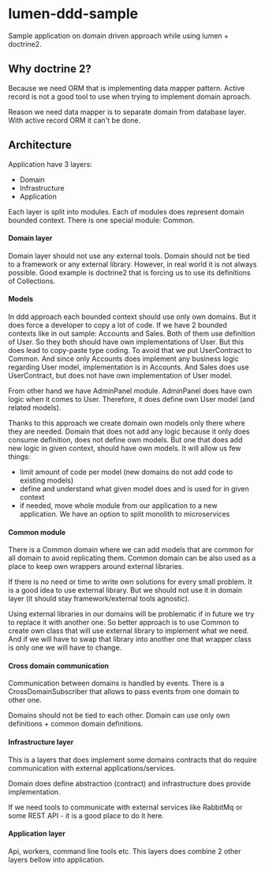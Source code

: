 # lumen-ddd-sample
Sample application on domain driven approach while using lumen + doctrine2.


## Why doctrine 2?
Because we need ORM that is implementing data mapper pattern. Active record is not a good tool to use when trying to implement domain aproach.

Reason we need data mapper is to separate domain from database layer. With active record ORM it can't be done.


## Architecture
Application have 3 layers:

- Domain
- Infrastructure
- Application

Each layer is split into modules. Each of modules does represent domain bounded context.
There is one special module: Common.

#### Domain layer
Domain layer should not use any external tools. Domain should not be tied to a framework or any external library.
However, in real world it is not always possible. Good example is doctrine2 that is forcing us to use its definitions of Collections.

#### Models
In ddd approach each bounded context should use only own domains. But it does force a developer to copy a lot of code.
If we have 2 bounded contexts like in out sample:  Accounts and Sales.
Both of them use definition of User. So they both should have own implementations of User.
But this does lead to copy-paste type coding. To avoid that we put UserContract to Common.
And since only Accounts does implement any business logic regarding User model, implementation is in Accounts.
And Sales does use UserContract, but does not have own implementation of User model.

From other hand we have AdminPanel module. AdminPanel does have own logic when it comes to User.
Therefore, it does define own User model (and related models).

Thanks to this approach we create domain own models only there where they are needed. 
Domain that does not add any logic because it only does consume definition, does not define own models.
But one that does add new logic in given context, should have own models. It will allow us few things:

- limit amount of code per model (new domains do not add code to existing models)
- define and understand what given model does and is used for in given context
- if needed, move whole module from our application to a new application. We have an option to split monolith to microservices

#### Common module
There is a Common domain where we can add models that are common for all domain to avoid replicating them.
Common domain can be also used as a place to keep own wrappers around external libraries.

If there is no need or time to write own solutions for every small problem. It is a good idea to use external library.
But we should not use it in domain layer (it should stay framework/external tools agnostic). 

Using external libraries in our domains will be problematic if in future we try to replace it with another one.
So better approach is to use Common to create own class that will use external library to implement what we need. 
And if we will have to swap that library into another one that wrapper class is only one we will have to change.

#### Cross domain communication
Communication between domains is handled by events. There is a CrossDomainSubscriber that allows to pass events from one domain to other one.

Domains should not be tied to each other. Domain can use only own definitions + common domain definitions.

#### Infrastructure layer
This is a layers that does implement some domains contracts that do require communication with external applications/services.

Domain does define abstraction (contract) and infrastructure does provide implementation.

If we need tools to communicate with external services like RabbitMq or some REST API - it is a good place to do it here.

#### Application layer
Api, workers, command line tools etc.
This layers does combine 2 other layers bellow into application.
